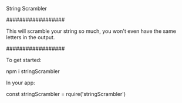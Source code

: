 String Scrambler

##################

This will scramble your string so much, you won't even have the same letters in the output.

##################

To get started:

npm i stringScrambler

In your app:

const stringScrambler = rquire('stringScrambler')